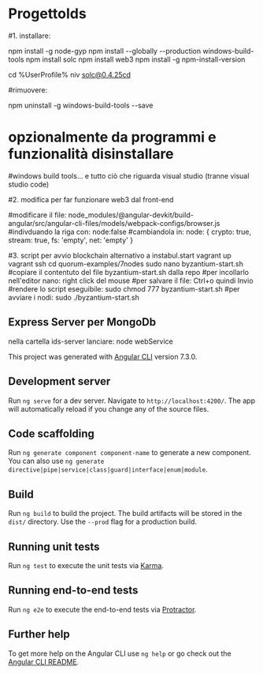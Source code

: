 # ProgettoIds

#1. installare:

npm install -g node-gyp
npm install --globally --production windows-build-tools
npm install solc
npm install web3
npm install -g npm-install-version

cd %UserProfile%
niv solc@0.4.25cd 

#rimuovere:

npm uninstall -g windows-build-tools --save

# opzionalmente da programmi e funzionalità disinstallare
#windows build tools... e tutto ciò che riguarda visual studio (tranne visual studio code)

#2. modifica per far funzionare web3 dal front-end

#modificare il file:
node_modules/@angular-devkit/build-angular/src/angular-cli-files/models/webpack-configs/browser.js
#indivduando la riga con:
node:false 
#cambiandola in:
node: { crypto: true, stream: true, fs: 'empty', net: 'empty' }

#3. script per avvio blockchain alternativo a instabul.start 
vagrant up
vagrant ssh
cd quorum-examples/7nodes
sudo nano byzantium-start.sh
#copiare il contentuto del file byzantium-start.sh dalla repo
#per incollarlo nell'editor nano: right click del mouse
#per salvare il file: Ctrl+o quindi Invio
#rendere lo script eseguibile:
sudo chmod 777 byzantium-start.sh
#per avviare i nodi:
sudo ./byzantium-start.sh

## Express Server per MongoDb

nella cartella ids-server lanciare:
node webService

This project was generated with [Angular CLI](https://github.com/angular/angular-cli) version 7.3.0.

## Development server

Run `ng serve` for a dev server. Navigate to `http://localhost:4200/`. The app will automatically reload if you change any of the source files.

## Code scaffolding

Run `ng generate component component-name` to generate a new component. You can also use `ng generate directive|pipe|service|class|guard|interface|enum|module`.

## Build

Run `ng build` to build the project. The build artifacts will be stored in the `dist/` directory. Use the `--prod` flag for a production build.

## Running unit tests

Run `ng test` to execute the unit tests via [Karma](https://karma-runner.github.io).

## Running end-to-end tests

Run `ng e2e` to execute the end-to-end tests via [Protractor](http://www.protractortest.org/).

## Further help

To get more help on the Angular CLI use `ng help` or go check out the [Angular CLI README](https://github.com/angular/angular-cli/blob/master/README.md).
